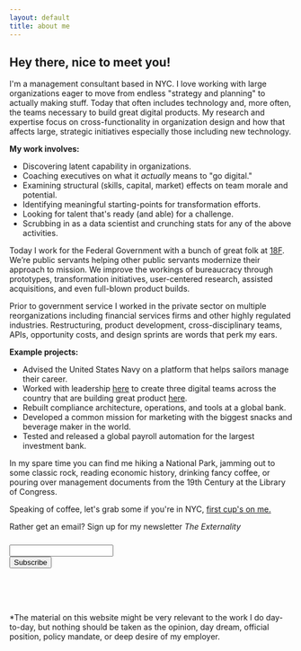 ```yaml
---
layout: default
title: about me
---
```



## Hey there, nice to meet you!

I'm a management consultant based in NYC. I love working with large organizations eager to move from endless "strategy and planning" to actually making stuff. Today that often includes technology and, more often, the teams necessary to build great digital products. My research and expertise focus on cross-functionality in organization design and how that affects large, strategic initiatives especially those including new technology.

**My work involves:**

*  Discovering latent capability in organizations.
*  Coaching executives on what it *actually* means to "go digital."
*  Examining structural (skills, capital, market) effects on team morale and potential.
*  Identifying meaningful starting-points for transformation efforts.
*  Looking for talent that's ready (and able) for a challenge.
*  Scrubbing in as a data scientist and crunching stats for any of the above activities.

Today I work for the Federal Government with a bunch of great folk at [18F](https://18f.gsa.gov). We’re public servants helping other public servants modernize their approach to mission. We improve the workings of bureaucracy through prototypes, transformation initiatives, user-centered research, assisted acquisitions, and even full-blown product builds.

Prior to government service I worked in the private sector on multiple reorganizations including financial services firms and other highly regulated industries. Restructuring, product development, cross-disciplinary teams, APIs, opportunity costs, and design sprints are words that perk my ears.

**Example projects:**

* Advised the United States Navy on a platform that helps sailors manage their career.
* Worked with leadership [here](https://www.argolimited.com/pages/argo-group-home) to create three digital teams across the country that are building great product [here](eager.to).
*  Rebuilt compliance architecture, operations, and tools at a global bank.
*  Developed a common mission for marketing with the biggest snacks and beverage maker in the world.
*  Tested and released a global payroll automation for the largest investment bank.

In my spare time you can find me hiking a National Park, jamming out to some classic rock, reading economic history, drinking fancy coffee, or pouring over management documents from the 19th Century at the Library of Congress.

Speaking of coffee, let's grab some if you're in NYC, [first cup's on me.](/coffee)

Rather get an email? Sign up for my newsletter *The Externality*
<link href="/css/mailchimp.css" rel="stylesheet" type="text/css"/>
<style type="text/css">/* #mc_embed_signup{background:#fff; clear:left; font:14px Helvetica,Arial,sans-serif; }
	 Add your own MailChimp form style overrides in your site stylesheet or in this style block.
	   We recommend moving this block and the preceding CSS link to the HEAD of your HTML file. */</style>
<div id="mc_embed_signup"><form action="//michaelcata.us11.list-manage.com/subscribe/post?u=bd76dc3adcabd1ddbbb2607f8&amp;id=243d280dcd" method="post" id="mc-embedded-subscribe-form" name="mc-embedded-subscribe-form" class="validate" target="_blank" novalidate="novalidate"><div id="mc_embed_signup_scroll"><h4></h4><h5 class="mc-field-group"><span class="asterisk"></span></h5><div class="mc-field-group"><input type="email" value="" class="required email" id="mce-EMAIL" aria-required="true" name="EMAIL" /></div><div id="mce-responses" class="clear"><div class="response" id="mce-error-response" style="display:none">&nbsp;</div><div class="response" id="mce-success-response" style="display:none">&nbsp;</div></div><!-- real people should not fill this in and expect good things - do not remove this or risk form bot signups--><div style="position: absolute; left: -5000px;" aria-hidden="true"><input type="text" tabindex="-1" value="" name="b_bd76dc3adcabd1ddbbb2607f8_243d280dcd" /></div><div class="clear"><input type="submit" value="Subscribe" id="mc-embedded-subscribe" class="button" name="subscribe" /></div></div></form></div>

<script type="text/javascript" src="//s3.amazonaws.com/downloads.mailchimp.com/js/mc-validate.js"></script>

<script type="text/javascript">(function($) {window.fnames = new Array(); window.ftypes = new Array();fnames[0]='EMAIL';ftypes[0]='email';fnames[1]='FNAME';ftypes[1]='text';fnames[2]='LNAME';ftypes[2]='text';}(jQuery));var $mcj = jQuery.noConflict(true);</script><!--End mc_embed_signup-->

<br>
<br>&nbsp;

\*The material on this website might be very relevant to the work I do day-to-day, but nothing should be taken as the opinion, day dream, official position, policy mandate, or deep desire of my employer.
